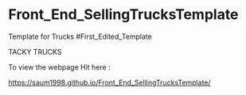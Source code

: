 # Front_End_SellingTrucksTemplate
Template for Trucks
 #First_Edited_Template
 
 TACKY TRUCKS 
 
 To view the webpage
 Hit here :  
 
 https://saum1998.github.io/Front_End_SellingTrucksTemplate/
 
 
